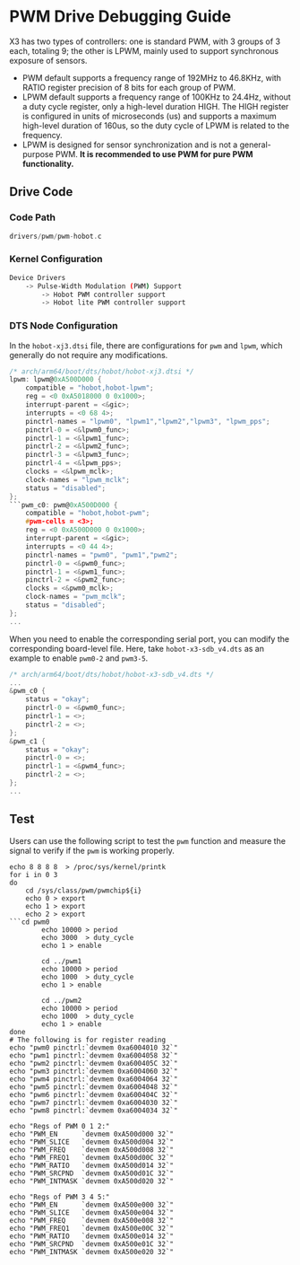 # PWM Drive Debugging Guide

X3 has two types of controllers: one is standard PWM, with 3 groups of 3 each, totaling 9; the other is LPWM, mainly used to support synchronous exposure of sensors.

- PWM default supports a frequency range of 192MHz to 46.8KHz, with RATIO register precision of 8 bits for each group of PWM.
- LPWM default supports a frequency range of 100KHz to 24.4Hz, without a duty cycle register, only a high-level duration HIGH. The HIGH register is configured in units of microseconds (us) and supports a maximum high-level duration of 160us, so the duty cycle of LPWM is related to the frequency.
- LPWM is designed for sensor synchronization and is not a general-purpose PWM. **It is recommended to use PWM for pure PWM functionality.**

## Drive Code

### Code Path

```c
drivers/pwm/pwm-hobot.c
```

### Kernel Configuration

```bash
Device Drivers
    -> Pulse-Width Modulation (PWM) Support
        -> Hobot PWM controller support
        -> Hobot lite PWM controller support
```

### DTS Node Configuration

In the `hobot-xj3.dtsi` file, there are configurations for `pwm` and `lpwm`, which generally do not require any modifications.

```c
/* arch/arm64/boot/dts/hobot/hobot-xj3.dtsi */
lpwm: lpwm@0xA500D000 {
    compatible = "hobot,hobot-lpwm";
    reg = <0 0xA5018000 0 0x1000>;
    interrupt-parent = <&gic>;
    interrupts = <0 68 4>;
    pinctrl-names = "lpwm0", "lpwm1","lpwm2","lpwm3", "lpwm_pps";
    pinctrl-0 = <&lpwm0_func>;
    pinctrl-1 = <&lpwm1_func>;
    pinctrl-2 = <&lpwm2_func>;
    pinctrl-3 = <&lpwm3_func>;
    pinctrl-4 = <&lpwm_pps>;
    clocks = <&lpwm_mclk>;
    clock-names = "lpwm_mclk";
    status = "disabled";
};
```pwm_c0: pwm@0xA500D000 {
    compatible = "hobot,hobot-pwm";
    #pwm-cells = <3>;
    reg = <0 0xA500D000 0 0x1000>;
    interrupt-parent = <&gic>;
    interrupts = <0 44 4>;
    pinctrl-names = "pwm0", "pwm1","pwm2";
    pinctrl-0 = <&pwm0_func>;
    pinctrl-1 = <&pwm1_func>;
    pinctrl-2 = <&pwm2_func>;
    clocks = <&pwm0_mclk>;
    clock-names = "pwm_mclk";
    status = "disabled";
};
...
```

When you need to enable the corresponding serial port, you can modify the corresponding board-level file. Here, take `hobot-x3-sdb_v4.dts` as an example to enable `pwm0-2` and `pwm3-5`.

```c
/* arch/arm64/boot/dts/hobot/hobot-x3-sdb_v4.dts */
...
&pwm_c0 {
    status = "okay";
    pinctrl-0 = <&pwm0_func>;
    pinctrl-1 = <>;
    pinctrl-2 = <>;
};
&pwm_c1 {
    status = "okay";
    pinctrl-0 = <>;
    pinctrl-1 = <&pwm4_func>;
    pinctrl-2 = <>;
};
...
```

## Test

Users can use the following script to test the `pwm` function and measure the signal to verify if the `pwm` is working properly.

```shell
echo 8 8 8 8  > /proc/sys/kernel/printk
for i in 0 3
do
    cd /sys/class/pwm/pwmchip${i}
    echo 0 > export
    echo 1 > export
    echo 2 > export
```cd pwm0
        echo 10000 > period
        echo 3000  > duty_cycle
        echo 1 > enable
  
        cd ../pwm1
        echo 10000 > period
        echo 1000  > duty_cycle
        echo 1 > enable
 
        cd ../pwm2
        echo 10000 > period
        echo 1000  > duty_cycle
        echo 1 > enable
done
# The following is for register reading
echo "pwm0 pinctrl:`devmem 0xa6004010 32`"
echo "pwm1 pinctrl:`devmem 0xa6004058 32`"
echo "pwm2 pinctrl:`devmem 0xa600405C 32`"
echo "pwm3 pinctrl:`devmem 0xa6004060 32`"
echo "pwm4 pinctrl:`devmem 0xa6004064 32`"
echo "pwm5 pinctrl:`devmem 0xa6004048 32`"
echo "pwm6 pinctrl:`devmem 0xa600404C 32`"
echo "pwm7 pinctrl:`devmem 0xa6004030 32`"
echo "pwm8 pinctrl:`devmem 0xa6004034 32`"
 
echo "Regs of PWM 0 1 2:"
echo "PWM_EN      `devmem 0xA500d000 32`"
echo "PWM_SLICE   `devmem 0xA500d004 32`"
echo "PWM_FREQ    `devmem 0xA500d008 32`"
echo "PWM_FREQ1   `devmem 0xA500d00C 32`"
echo "PWM_RATIO   `devmem 0xA500d014 32`"
echo "PWM_SRCPND  `devmem 0xA500d01C 32`"
echo "PWM_INTMASK `devmem 0xA500d020 32`"
 
echo "Regs of PWM 3 4 5:"
echo "PWM_EN      `devmem 0xA500e000 32`"
echo "PWM_SLICE   `devmem 0xA500e004 32`"
echo "PWM_FREQ    `devmem 0xA500e008 32`"
echo "PWM_FREQ1   `devmem 0xA500e00C 32`"
echo "PWM_RATIO   `devmem 0xA500e014 32`"
echo "PWM_SRCPND  `devmem 0xA500e01C 32`"
echo "PWM_INTMASK `devmem 0xA500e020 32`"
